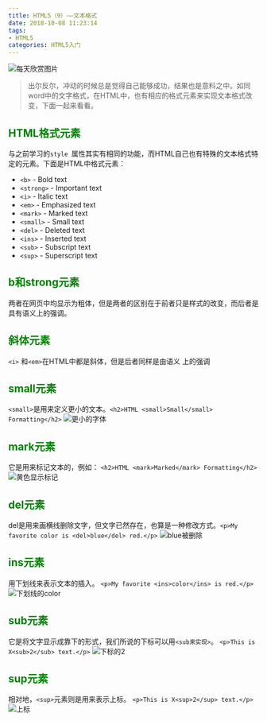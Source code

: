 ```yaml
---
title: HTML5（9）——文本格式
date: 2018-10-08 11:23:14
tags:
- HTML5
categories: HTML5入门
---
```


<meta name="referrer" content="no-referrer" />

![每天欣赏图片](https://upload-images.jianshu.io/upload_images/3478485-b2224ad5ba559108.jpeg?imageMogr2/auto-orient/strip%7CimageView2/2/w/1240)
>出尔反尔，冲动的时候总是觉得自己能够成功，结果也是意料之中。如同word中的文字格式，在HTML中，也有相应的格式元素来实现文本格式改变，下面一起来看看。



<!--less-->

## <font color="green">HTML格式元素</font>
与之前学习的`style `属性其实有相同的功能，而HTML自己也有特殊的文本格式特定的元素。下面是HTML中格式元素：
- `<b>` - Bold text
- `<strong>` - Important text
- `<i>` - Italic text
- `<em>` - Emphasized text
- `<mark>` - Marked text
- `<small>` - Small text
- `<del>` - Deleted text
- `<ins>` - Inserted text
- `<sub>` - Subscript text
- `<sup>` - Superscript text

## <font color="green">b和strong元素</font>
两者在网页中均显示为粗体，但是两者的区别在于前者只是样式的改变，而后者是具有语义上的强调。

## <font color="green">斜体元素</font>
`<i>` 和`<em>`在HTML中都是斜体，但是后者同样是由语义 上的强调

## <font color="green">small元素</font>
`<small>`是用来定义更小的文本。`<h2>HTML <small>Small</small> Formatting</h2>`
![更小的字体](https://upload-images.jianshu.io/upload_images/3478485-be89d5c34d56ae51.png?imageMogr2/auto-orient/strip%7CimageView2/2/w/1240)

## <font color="green">mark元素</font>
它是用来标记文本的，例如：
`<h2>HTML <mark>Marked</mark> Formatting</h2>`
![黄色显示标记](https://upload-images.jianshu.io/upload_images/3478485-b467e4ba6dbd1ca2.png?imageMogr2/auto-orient/strip%7CimageView2/2/w/1240)

##  <font color="green">del元素</font>
del是用来画横线删除文字，但文字已然存在，也算是一种修改方式。`<p>My favorite color is <del>blue</del> red.</p>`
![blue被删除](https://upload-images.jianshu.io/upload_images/3478485-4c086dfd934a10d3.png?imageMogr2/auto-orient/strip%7CimageView2/2/w/1240)

## <font color="green">ins元素</font>
用下划线来表示文本的插入。
`<p>My favorite <ins>color</ins> is red.</p>`
![下划线的color](https://upload-images.jianshu.io/upload_images/3478485-75868852fdbca9cb.png?imageMogr2/auto-orient/strip%7CimageView2/2/w/1240)

## <font color="green">sub元素</font>
它是将文字显示成靠下的形式，我们所说的下标可以用`<sub来实现>`。
`<p>This is X<sub>2</sub> text.</p>`
![下标的2](https://upload-images.jianshu.io/upload_images/3478485-b1fc8ed5f64cc674.png?imageMogr2/auto-orient/strip%7CimageView2/2/w/1240)

## <font color="green">sup元素</font>
相对地，`<sup>`元素则是用来表示上标。
`<p>This is X<sup>2</sup> text.</p>`
![上标](https://upload-images.jianshu.io/upload_images/3478485-ae02800722131a6d.png?imageMogr2/auto-orient/strip%7CimageView2/2/w/1240)

